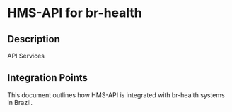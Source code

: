 # HMS-API for br-health

## Description

API Services

## Integration Points

This document outlines how HMS-API is integrated with br-health systems in Brazil.
